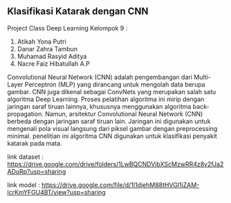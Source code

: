 ## Klasifikasi Katarak dengan CNN
Project Class Deep Learning
Kelompok 9 :
1. Atikah Yona Putri
2. Danar Zahra Tambun
3. Muhamad Rasyid Aditya
4. Nacre Faiz Hibatullah A.P

Convolutional Neural Network (CNN) adalah pengembangan dari Multi-Layer Perceptron (MLP) yang dirancang untuk mengolah data berupa gambar. CNN juga dikenal sebagai ConvNets yang merupakan salah satu algoritma Deep Learning. Proses pelatihan algoritma ini mirip dengan jaringan saraf tiruan lainnya, khususnya menggunakan algoritma back-propagation. Namun, arsitektur Convolutional Neural Network (CNN) berbeda dengan jaringan saraf tiruan lain. Jaringan ini digunakan untuk mengenali pola visual langsung dari piksel gambar dengan preprocessing minimal. penelitian ini algoritma CNN digunakan untuk klasifikasi penyakit katarak pada mata.

link dataset : https://drive.google.com/drive/folders/1LwBQCNDVibXScMzwRR4z8v2fJa2ADuRp?usp=sharing

link model : https://drive.google.com/file/d/1l1djehM88tHVGI1iZAM-lcrKmYFGU4BT/view?usp=sharing
